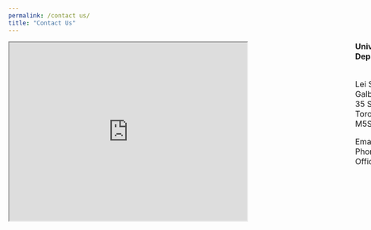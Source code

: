 ```yaml
---
permalink: /contact us/
title: "Contact Us"
---
```


<div style="width:1200px; height:400">
   <!-- map -->
   <div style="float:left;width:420px">
      <iframe src="https://maps.google.com/maps?q=Galbraith%20Building&#038;t=m&#038;z=15&#038;output=embed&#038;iwloc=near"
	          title="Galbraith Building"
	          aria-label="Galbraith Building"
	          width="480"
	          height="360"
      ></iframe>
   </div>

   <!-- intro -->
   <div style="float:right;width:500px">
     <font size ="3">
	 <b>University of Toronto (St. George Campus)<br/>	 Department of Civil &amp; Mineral Engineering</b><p><br/>
	 Lei Sun<br/> Galbraith Building<br />35 St. George Street<br /> Toronto, ON<br /> M5S 1A4
	 </p><p>Email:  leo.sun@mail.utoronto.ca<br />
	 Phone: 647-745-6688<br />
	 Office: GB313F</p>
	 </font>
	<!-- logo -->
	<span class="elementor-grid-item">
       <a class="elementor-icon elementor-social-icon elementor-social-icon-facebook 
                elementor-animation-push elementor-repeater-item-098e28d" href="https://www.
                facebook.com/grasselligeomech/" target="_blank">
	   <span class="elementor-screen-only"></span>
	   <i class="fab fa-facebook"></i>					</a>
    </span>
	<span class="elementor-grid-item">
        <a class="elementor-icon elementor-social-icon elementor-social-icon-twitter 
                  elementor-animation-push elementor-repeater-item-5ffdee0" href="https://twitter.com/GrasselliGeomec" target="_blank">
	    <span class="elementor-screen-only"></span>
	    <i class="fab fa-twitter"></i>					</a>
    </span>
	<span class="elementor-grid-item">
       <a class="elementor-icon elementor-social-icon elementor-social-icon-youtube 
                 elementor-animation-push elementor-repeater-item-2cc4cb2" href="https://www.youtube.com/channel/UCnJn3qlalSb7muYDhjNBGIA/" target="_blank">
	    <span class="elementor-screen-only"></span>
	    <i class="fab fa-youtube"></i>					</a>
    </span>
	<span class="elementor-grid-item">
        <a class="elementor-icon elementor-social-icon elementor-social-icon-linkedin 
                  elementor-animation-push elementor-repeater-item-102e364" href="https://ca.linkedin.com/in/grasselli-geomechanics-group" target="_blank">
	    <span class="elementor-screen-only"></span>
	    <i class="fab fa-linkedin"></i>					</a>
    </span>			
   </div>
</div>






















































































































